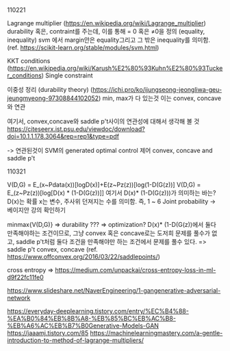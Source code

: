 110221


Lagrange multiplier (https://en.wikipedia.org/wiki/Lagrange_multiplier)
durability
혹은, contraint를 주는데, 이를 통해 = 0 혹은  ≠0을 정의 (equality, inequality)
svm 에서 margin안은 equality그리고 그 밖은 inequality를 의미함. 
(ref. https://scikit-learn.org/stable/modules/svm.html)

KKT conditions (https://en.wikipedia.org/wiki/Karush%E2%80%93Kuhn%E2%80%93Tucker_conditions)
Single constraint

이중성 정리 (durability theory) (https://ichi.pro/ko/ijungseong-jeongliwa-geu-jeungmyeong-97308844102052)
min, max가 다 있는것 이는 
convex, concave 와 연관

여기서, convex,concave와 saddle p't사이의 연관성에 대해서 생각해 볼 것
https://citeseerx.ist.psu.edu/viewdoc/download?doi=10.1.1.178.3064&rep=rep1&type=pdf

-> 연관된것이 SVM의 
generated optimal control 제어 
convex, concave and saddle p't


110321

V(D,G) = E_(x~Pdata(x))[logD(x)]+E(z~Pz(z))[log(1-D(G(z))]
V(D,G) = E_(z~Pz(z))[log[D(x) * (1-D(G(z))]]
여기서 D(x)* (1-D(G(z)))가 의미하는 바는?
D(x)는 확률 
x는 변수, 주사위 던져지는 수를 의미함. 즉, 1 ~ 6
Joint probability -> 베이지안 강의 확인하기

minmax{V(D,G)} => durability 
??? =>  optimization?
D(x)* (1-D(G(z))에서 둘다 만족해야하는 조건이므로, 그냥 convex 혹은 concave로는 도저희 문제를 풀수가 없고, saddle p't처럼 둘다 조건을 만족해야만 하는 조건에서 문제를 풀수 있다. => saddle p't convex, concave (ref. https://www.offconvex.org/2016/03/22/saddlepoints/)

cross entropy => https://medium.com/unpackai/cross-entropy-loss-in-ml-d9f22fc11fe0



https://www.slideshare.net/NaverEngineering/1-gangenerative-adversarial-network


https://everyday-deeplearning.tistory.com/entry/%EC%B4%88-%EA%B0%84%EB%8B%A8-%EB%85%BC%EB%AC%B8-%EB%A6%AC%EB%B7%B0Generative-Models-GAN
https://jaaamj.tistory.com/85
https://machinelearningmastery.com/a-gentle-introduction-to-method-of-lagrange-multipliers/
